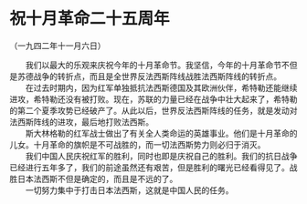 # 祝十月革命二十五周年  
（一九四二年十一月六日）  
  
　　我们以最大的乐观来庆祝今年的十月革命节。我坚信，今年的十月革命节不但是苏德战争的转折点，而且是全世界反法西斯阵线战胜法西斯阵线的转折点。   
　　在过去时期内，因为红军单独抵抗法西斯德国及其欧洲伙伴，希特勒还能继续进攻，希特勒还没有被打败。现在，苏联的力量已经在战争中壮大起来了，希特勒的第二个夏季攻势已经破产了。从此以后，世界反法西斯阵线的任务，就是发动对法西斯阵线的进攻，最后地打败法西斯。   
　　斯大林格勒的红军战士做出了有关全人类命运的英雄事业。他们是十月革命的儿女。十月革命的旗帜是不可战胜的，而一切法西斯势力则必归于消灭。   
　　我们中国人民庆祝红军的胜利，同时也即是庆祝自己的胜利。我们的抗日战争已经进行五年多了，我们的前途虽然还有艰苦，但是胜利的曙光已经看得见了。战胜日本法西斯不但是确定的，而且是不远的了。   
　　一切努力集中于打击日本法西斯，这就是中国人民的任务。   
  
  
